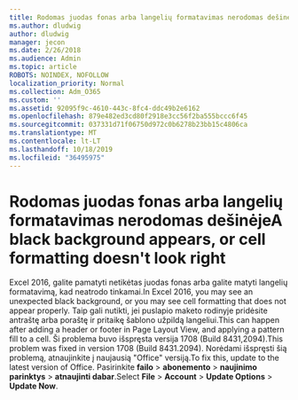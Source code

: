 ```yaml
---
title: Rodomas juodas fonas arba langelių formatavimas nerodomas dešinėje
ms.author: dludwig
author: dludwig
manager: jecon
ms.date: 2/26/2018
ms.audience: Admin
ms.topic: article
ROBOTS: NOINDEX, NOFOLLOW
localization_priority: Normal
ms.collection: Adm_O365
ms.custom: ''
ms.assetid: 92095f9c-4610-443c-8fc4-ddc49b2e6162
ms.openlocfilehash: 879e482ed3cd80f2918e3cc56f2ba555bccc6f45
ms.sourcegitcommit: 037331d71f06750d972c0b6278b23bb15c4806ca
ms.translationtype: MT
ms.contentlocale: lt-LT
ms.lasthandoff: 10/18/2019
ms.locfileid: "36495975"
---
```

# <a name="a-black-background-appears-or-cell-formatting-doesnt-look-right"></a><span data-ttu-id="2019d-102">Rodomas juodas fonas arba langelių formatavimas nerodomas dešinėje</span><span class="sxs-lookup"><span data-stu-id="2019d-102">A black background appears, or cell formatting doesn't look right</span></span>

<span data-ttu-id="2019d-103">Excel 2016, galite pamatyti netikėtas juodas fonas arba galite matyti langelių formatavimą, kad neatrodo tinkamai.</span><span class="sxs-lookup"><span data-stu-id="2019d-103">In Excel 2016, you may see an unexpected black background, or you may see cell formatting that does not appear properly.</span></span> <span data-ttu-id="2019d-104">Taip gali nutikti, jei puslapio maketo rodinyje pridėsite antraštę arba poraštę ir pritaikę šablono užpildą langeliui.</span><span class="sxs-lookup"><span data-stu-id="2019d-104">This can happen after adding a header or footer in Page Layout View, and applying a pattern fill to a cell.</span></span> <span data-ttu-id="2019d-105">Ši problema buvo išspręsta versija 1708 (Build 8431,2094).</span><span class="sxs-lookup"><span data-stu-id="2019d-105">This problem was fixed in version 1708 (Build 8431.2094).</span></span> <span data-ttu-id="2019d-106">Norėdami išspręsti šią problemą, atnaujinkite į naujausią "Office" versiją.</span><span class="sxs-lookup"><span data-stu-id="2019d-106">To fix this, update to the latest version of Office.</span></span> <span data-ttu-id="2019d-107">Pasirinkite **failo** \> **abonemento** \> **naujinimo parinktys** \> **atnaujinti dabar**.</span><span class="sxs-lookup"><span data-stu-id="2019d-107">Select **File** \> **Account** \> **Update Options** \> **Update Now**.</span></span>
  

